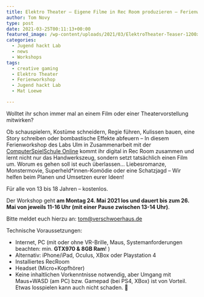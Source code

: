 ```yaml
---
title: Elektro Theater – Eigene Filme in Rec Room produzieren – Ferienworkshop
author: Tom Novy
type: post
date: 2021-03-25T00:11:13+00:00
featured_image: /wp-content/uploads/2021/03/ElektroTheater-Teaser-1200x675.jpg
categories:
  - Jugend hackt Lab
  - news
  - Workshops
tags:
  - creative gaming
  - Elektro Theater
  - Ferienworkshop
  - Jugend hackt Lab
  - Mat Loewe

---
```

Wolltet ihr schon immer mal an einem Film oder einer Theatervorstellung mitwirken?

Ob schauspielern, Kostüme schneidern, Regie führen, Kulissen bauen, eine Story schreiben oder bombastische Effekte abfeuern – In diesem Ferienworkshop des Labs Ulm in Zusammenarbeit mit der [ComputerSpielSchule Online][1] kommt ihr digital in Rec Room zusammen und lernt nicht nur das Handwerkszeug, sondern setzt tatsächlich einen Film um. Worum es gehen soll ist euch überlassen… Liebesromanze, Monstermovie, Superheld*innen-Komödie oder eine Schatzjagd – Wir helfen beim Planen und Umsetzen eurer Ideen!

Für alle von 13 bis 18 Jahren &#8211; kostenlos.

Der Workshop geht **am Montag 24. Mai 2021 los und dauert bis zum 26. Mai von jeweils 11-16 Uhr (mit einer Pause zwischen 13-14 Uhr)**.

Bitte meldet euch hierzu an: <tom@verschwoerhaus.de>

Technische Voraussetzungen:

  * Internet, PC (mit oder ohne VR-Brille, Maus, Systemanforderungen beachten: min. **GTX970 & 8GB Ram**! )
  * Alternativ: iPhone/iPad, Oculus, XBox oder Playstation 4
  * Installiertes RecRoom
  * Headset (Micro+Kopfhörer)
  * Keine inhaltlichen Vorkenntnisse notwendig, aber Umgang mit Maus+WASD (am PC) bzw. Gamepad (bei PS4, XBox) ist von Vorteil. Etwas losspielen kann auch nicht schaden. 🙂


 [1]: http://www.computerspielschule-online.de